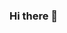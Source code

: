 ### Hi there 👋

<!--
**dstr88/dstr88** is a ✨ _special_ ✨ repository because its `README.md` (this file) appears on your GitHub profile.

Here are some ideas to get you started:

- 🔭 I’m currently building a crypto exchange with React
- 🌱 I’m currently learning React
- 👯 I’m looking to collaborate on Crypto, ESL, small business tools, web development, and hosting
- 🤔 I’m looking for help with React
- 📫 How to reach me: terere@samerica.com
- 😄 Pronouns: He, Him
- ⚡ Fun fact: optomistic, servant, and still a student life is good!
si hablo español
五年我学习汉语但是玩乐大的多
-->
